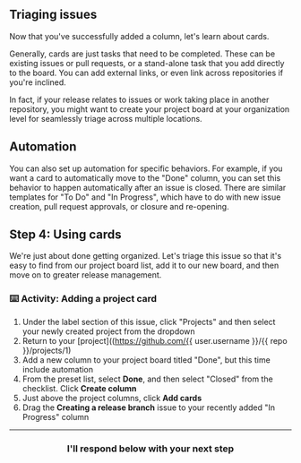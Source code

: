 ## Triaging issues

Now that you've successfully added a column, let's learn about cards.

Generally, cards are just tasks that need to be completed. These can be existing issues or pull requests, or a stand-alone task that you add directly to the board. You can add external links, or even link across repositories if you're inclined.

In fact, if your release relates to issues or work taking place in another repository, you might want to create your project board at your organization level for seamlessly triage across multiple locations.

## Automation

You can also set up automation for specific behaviors. For example, if you want a card to automatically move to the "Done" column, you can set this behavior to happen automatically after an issue is closed. There are similar templates for "To Do" and "In Progress", which have to do with new issue creation, pull request approvals, or closure and re-opening.

## Step 4: Using cards

We're just about done getting organized. Let's triage this issue so that it's easy to find from our project board list, add it to our new board, and then move on to greater release management.

### :keyboard: Activity: Adding a project card

1. Under the label section of this issue, click "Projects" and then select your newly created project from the dropdown
1. Return to your [project]((https://github.com/{{ user.username }}/{{ repo }}/projects/1)
1. Add a new column to your project board titled "Done", but this time include automation
1. From the preset list, select **Done**, and then select "Closed" from the checklist. Click **Create column**
1. Just above the project columns, click **Add cards**
1. Drag the **Creating a release branch** issue to your recently added "In Progress" column

<hr>
<h3 align="center">I'll respond below with your next step</h3>
